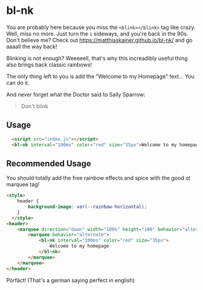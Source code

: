 # bl-nk

You are probably here because you miss the `<blink></blink>` tag like crazy. Well, miss no more. Just turn the `i` sideways, and you're back in the 90s. Don't believe me? Check out https://matthiaskainer.github.io/bl-nk/ and go aaaall the way back!

Blinking is not enough? Weeeeell, that's why this increadibly useful thing also brings back classic rainbows!

The only thing left to you is add the "Welcome to my Homepage" text... You can do it.

And never forget what the Doctor said to Sally Sparrow: 

> Don't blink

## Usage

```html
  <script src="index.js"></script>
  <bl-nk interval="100ms" color="red" size="35px">Welcome to my homepage</bl-nk>
```

## Recommended Usage

You should totally add the free rainbow effects and spice with the good ol marquee tag!

```html
<style>
    header {
        background-image: var(--rainbow-horizontal);
    }
  </style>
<header>
    <marquee direction="down" width="100%" height="100" behavior="alternate">
        <marquee behavior="alternate">
            <bl-nk interval="100ms" color="red" size="35px">
                Welcome to my homepage
            </bl-nk>
        </marquee>
    </marquee>
</header>
```

Pörfäct! (That's a german saying perfect in english)